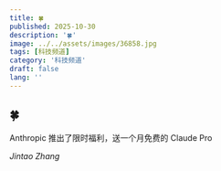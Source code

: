 ```yaml
---
title: 🍀
published: 2025-10-30
description: '🍀'
image: ../../assets/images/36858.jpg
tags: [科技频道]
category: '科技频道'
draft: false
lang: ''
---
```


## 🍀

Anthropic 推出了限时福利，送一个月免费的 Claude Pro

*Jintao Zhang*
